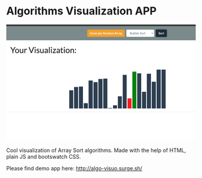 # Algorithms Visualization APP

![](images/screen.png)

Cool visualization of Array Sort algorithms. Made with the help of HTML, plain JS and bootswatch CSS.

Please find demo app here: http://algo-visuo.surge.sh/
